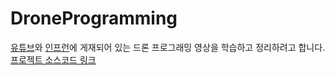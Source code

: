 # DroneProgramming
[유튜브](https://www.youtube.com/@ChrisWonyeobPark)와 [인프런](https://)에 게재되어 있는 드론 프로그래밍 영상을 학습하고 정리하려고 합니다.  
[프로젝트 소스코드 링크](https://github.com/ChrisWonyeobPark/M-HIVE-STM32_drone_programming_course-MH-FC-FW1.0)
